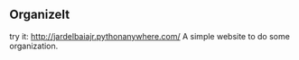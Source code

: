 ## OrganizeIt

try it: http://jardelbaiajr.pythonanywhere.com/
A simple website to do some organization. 

